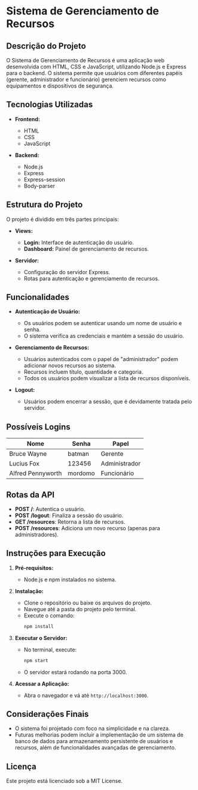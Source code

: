 # Sistema de Gerenciamento de Recursos

## Descrição do Projeto

O Sistema de Gerenciamento de Recursos é uma aplicação web desenvolvida com HTML, CSS e JavaScript, utilizando Node.js e Express para o backend. O sistema permite que usuários com diferentes papéis (gerente, administrador e funcionário) gerenciem recursos como equipamentos e dispositivos de segurança.

## Tecnologias Utilizadas

- **Frontend:**
  - HTML
  - CSS
  - JavaScript

- **Backend:**
  - Node.js
  - Express
  - Express-session
  - Body-parser

## Estrutura do Projeto

O projeto é dividido em três partes principais:

- **Views:**
  - **Login:** Interface de autenticação do usuário.
  - **Dashboard:** Painel de gerenciamento de recursos.

- **Servidor:**
  - Configuração do servidor Express.
  - Rotas para autenticação e gerenciamento de recursos.

## Funcionalidades

- **Autenticação de Usuário:**
  - Os usuários podem se autenticar usando um nome de usuário e senha.
  - O sistema verifica as credenciais e mantém a sessão do usuário.

- **Gerenciamento de Recursos:**
  - Usuários autenticados com o papel de "administrador" podem adicionar novos recursos ao sistema.
  - Recursos incluem título, quantidade e categoria.
  - Todos os usuários podem visualizar a lista de recursos disponíveis.

- **Logout:**
  - Usuários podem encerrar a sessão, que é devidamente tratada pelo servidor.

## Possíveis Logins

| Nome                | Senha     | Papel         |
|---------------------|-----------|---------------|
| Bruce Wayne         | batman    | Gerente       |
| Lucius Fox          | 123456    | Administrador  |
| Alfred Pennyworth   | mordomo   | Funcionário   |

## Rotas da API

- **POST /**: Autentica o usuário.
- **POST /logout**: Finaliza a sessão do usuário.
- **GET /resources**: Retorna a lista de recursos.
- **POST /resources**: Adiciona um novo recurso (apenas para administradores).

## Instruções para Execução

1. **Pré-requisitos:**
   - Node.js e npm instalados no sistema.

2. **Instalação:**
   - Clone o repositório ou baixe os arquivos do projeto.
   - Navegue até a pasta do projeto pelo terminal.
   - Execute o comando:
     ```bash
     npm install
     ```

3. **Executar o Servidor:**
   - No terminal, execute:
     ```bash
     npm start
     ```
   - O servidor estará rodando na porta 3000.

4. **Acessar a Aplicação:**
   - Abra o navegador e vá até `http://localhost:3000`.

## Considerações Finais

- O sistema foi projetado com foco na simplicidade e na clareza.
- Futuras melhorias podem incluir a implementação de um sistema de banco de dados para armazenamento persistente de usuários e recursos, além de funcionalidades avançadas de gerenciamento.

## Licença

Este projeto está licenciado sob a MIT License.
